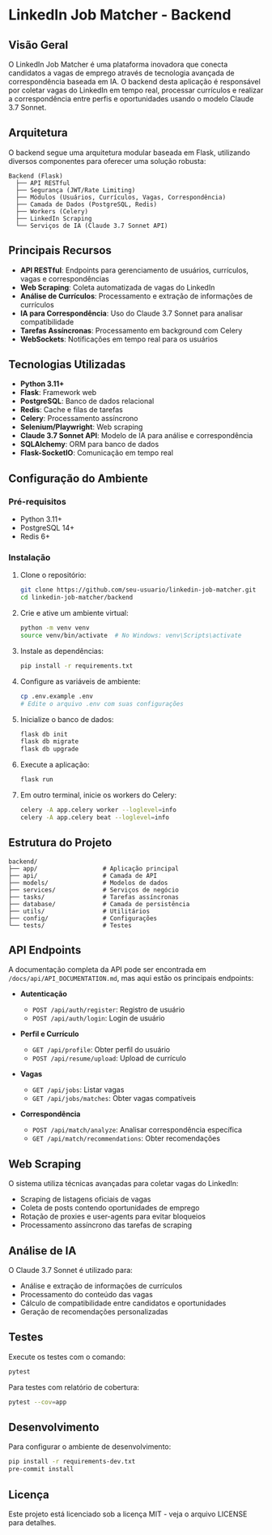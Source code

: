 # LinkedIn Job Matcher - Backend

## Visão Geral

O LinkedIn Job Matcher é uma plataforma inovadora que conecta candidatos a vagas de emprego através de tecnologia avançada de correspondência baseada em IA. O backend desta aplicação é responsável por coletar vagas do LinkedIn em tempo real, processar currículos e realizar a correspondência entre perfis e oportunidades usando o modelo Claude 3.7 Sonnet.

## Arquitetura

O backend segue uma arquitetura modular baseada em Flask, utilizando diversos componentes para oferecer uma solução robusta:

```
Backend (Flask)
  ├── API RESTful
  ├── Segurança (JWT/Rate Limiting)
  ├── Módulos (Usuários, Currículos, Vagas, Correspondência)
  ├── Camada de Dados (PostgreSQL, Redis)
  ├── Workers (Celery)
  ├── LinkedIn Scraping
  └── Serviços de IA (Claude 3.7 Sonnet API)
```

## Principais Recursos

- **API RESTful**: Endpoints para gerenciamento de usuários, currículos, vagas e correspondências
- **Web Scraping**: Coleta automatizada de vagas do LinkedIn
- **Análise de Currículos**: Processamento e extração de informações de currículos
- **IA para Correspondência**: Uso do Claude 3.7 Sonnet para analisar compatibilidade
- **Tarefas Assíncronas**: Processamento em background com Celery
- **WebSockets**: Notificações em tempo real para os usuários

## Tecnologias Utilizadas

- **Python 3.11+**
- **Flask**: Framework web
- **PostgreSQL**: Banco de dados relacional
- **Redis**: Cache e filas de tarefas
- **Celery**: Processamento assíncrono
- **Selenium/Playwright**: Web scraping
- **Claude 3.7 Sonnet API**: Modelo de IA para análise e correspondência
- **SQLAlchemy**: ORM para banco de dados
- **Flask-SocketIO**: Comunicação em tempo real

## Configuração do Ambiente

### Pré-requisitos

- Python 3.11+
- PostgreSQL 14+
- Redis 6+

### Instalação

1. Clone o repositório:
   ```bash
   git clone https://github.com/seu-usuario/linkedin-job-matcher.git
   cd linkedin-job-matcher/backend
   ```

2. Crie e ative um ambiente virtual:
   ```bash
   python -m venv venv
   source venv/bin/activate  # No Windows: venv\Scripts\activate
   ```

3. Instale as dependências:
   ```bash
   pip install -r requirements.txt
   ```

4. Configure as variáveis de ambiente:
   ```bash
   cp .env.example .env
   # Edite o arquivo .env com suas configurações
   ```

5. Inicialize o banco de dados:
   ```bash
   flask db init
   flask db migrate
   flask db upgrade
   ```

6. Execute a aplicação:
   ```bash
   flask run
   ```

7. Em outro terminal, inicie os workers do Celery:
   ```bash
   celery -A app.celery worker --loglevel=info
   celery -A app.celery beat --loglevel=info
   ```

## Estrutura do Projeto

```
backend/
├── app/                  # Aplicação principal
├── api/                  # Camada de API
├── models/               # Modelos de dados
├── services/             # Serviços de negócio
├── tasks/                # Tarefas assíncronas
├── database/             # Camada de persistência
├── utils/                # Utilitários
├── config/               # Configurações
└── tests/                # Testes
```

## API Endpoints

A documentação completa da API pode ser encontrada em `/docs/api/API_DOCUMENTATION.md`, mas aqui estão os principais endpoints:

- **Autenticação**
  - `POST /api/auth/register`: Registro de usuário
  - `POST /api/auth/login`: Login de usuário

- **Perfil e Currículo**
  - `GET /api/profile`: Obter perfil do usuário
  - `POST /api/resume/upload`: Upload de currículo

- **Vagas**
  - `GET /api/jobs`: Listar vagas
  - `GET /api/jobs/matches`: Obter vagas compatíveis

- **Correspondência**
  - `POST /api/match/analyze`: Analisar correspondência específica
  - `GET /api/match/recommendations`: Obter recomendações

## Web Scraping

O sistema utiliza técnicas avançadas para coletar vagas do LinkedIn:

- Scraping de listagens oficiais de vagas
- Coleta de posts contendo oportunidades de emprego
- Rotação de proxies e user-agents para evitar bloqueios
- Processamento assíncrono das tarefas de scraping

## Análise de IA

O Claude 3.7 Sonnet é utilizado para:

- Análise e extração de informações de currículos
- Processamento do conteúdo das vagas
- Cálculo de compatibilidade entre candidatos e oportunidades
- Geração de recomendações personalizadas

## Testes

Execute os testes com o comando:
```bash
pytest
```

Para testes com relatório de cobertura:
```bash
pytest --cov=app
```

## Desenvolvimento

Para configurar o ambiente de desenvolvimento:

```bash
pip install -r requirements-dev.txt
pre-commit install
```

## Licença

Este projeto está licenciado sob a licença MIT - veja o arquivo LICENSE para detalhes.